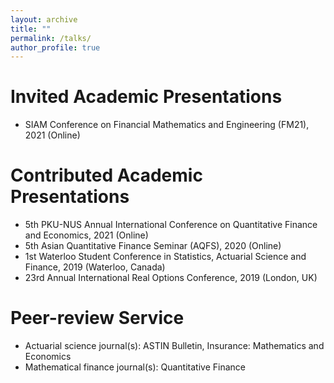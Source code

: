 ```yaml
---
layout: archive
title: ""
permalink: /talks/
author_profile: true
---
```


# Invited Academic Presentations
* SIAM Conference on Financial Mathematics and Engineering (FM21), 2021 (Online)

# Contributed Academic Presentations
* 5th PKU-NUS Annual International Conference on Quantitative Finance and Economics, 2021 (Online)
* 5th Asian Quantitative Finance Seminar (AQFS), 2020 (Online)
* 1st Waterloo Student Conference in Statistics, Actuarial Science and Finance, 2019 (Waterloo, Canada)
* 23rd Annual International Real Options Conference, 2019 (London, UK)

# Peer-review Service
* Actuarial science journal(s): ASTIN Bulletin, Insurance: Mathematics and Economics
* Mathematical finance journal(s): Quantitative Finance
